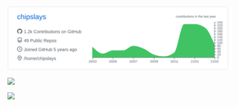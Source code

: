[![](https://raw.githubusercontent.com/aethletic/aethletic/master/profile-summary-card-output/github/0-profile-details.svg)](https://github.com/aethletic/github-profile-summary-cards)


![](https://komarev.com/ghpvc/?username=aethletic)

![](https://hit.yhype.me/github/profile?user_id=19103498)
